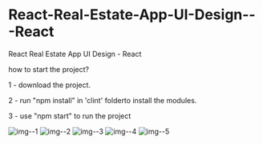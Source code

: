 # React-Real-Estate-App-UI-Design---React
React Real Estate App UI Design - React

how to start the project?

1 - download the project.

2 - run "npm install" in 'clint' folderto install the modules.

3 - use "npm start" to run the project

![img--1](https://github.com/user-attachments/assets/d2c2501a-a895-42c2-97e0-a28357df9c69)
![img--2](https://github.com/user-attachments/assets/03f6c335-72f5-4a18-9d9d-cac48a793993)
![img--3](https://github.com/user-attachments/assets/856fa5a6-c299-4d8f-be7d-775bbc07a39c)
![img--4](https://github.com/user-attachments/assets/2a3b40cb-0e0b-4369-9ca8-b2db6ae57622)
![img--5](https://github.com/user-attachments/assets/1f726135-4d60-41fe-9785-2060d174778e)

